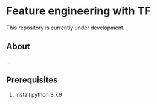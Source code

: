 # Feature engineering with TF

This repository is currently under development.

## About

...

## Prerequisites

1. Install python 3.7.9